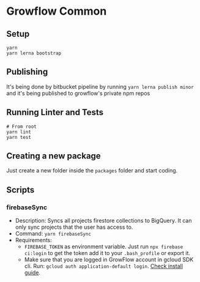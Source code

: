 # Growflow Common

## Setup
```
yarn
yarn lerna bootstrap
```

## Publishing
It's being done by bitbucket pipeline by running `yarn lerna publish minor` and it's being published to growflow's private npm repos

## Running Linter and Tests
```
# From root
yarn lint
yarn test
```

## Creating a new package
Just create a new folder inside the `packages` folder and start coding.

## Scripts

### firebaseSync
- Description: Syncs all projects firestore collections to BigQuery. It can only sync projects that the user has access to.
- Command: `yarn firebaseSync`
- Requirements: 
  - `FIREBASE_TOKEN` as environment variable. Just run `npx firebase ci:login` to get the token add it to your `.bash_profile` or export it.
  - Make sure that you are logged in GrowFlow account in gcloud SDK cli. Run: `gcloud auth application-default login`. [Check install guide](https://cloud.google.com/sdk/docs/downloads-interactive).



